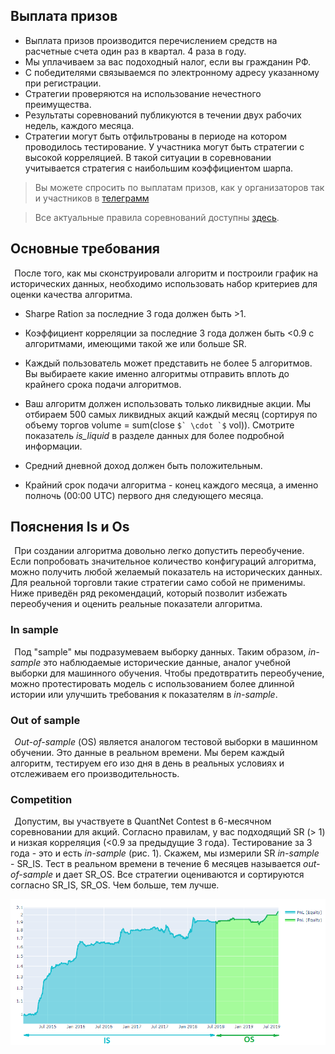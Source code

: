 ## Выплата призов
    
* Выплата призов производится перечислением средств на расчетные счета один раз в квартал. 4 раза в году.
* Мы уплачиваем за вас подоходный налог, если вы гражданин РФ.
* С победителями связываемся по электронному адресу указанному при регистрации.
* Стратегии проверяются на использование нечестного преимущества.
* Результаты соревнований публикуются в течении двух рабочих недель, каждого месяца.
* Стратегии могут быть отфильтрованы в периоде на котором проводилось тестирование. У участника могут быть стратегии с высокой корреляцией. 
В такой ситуации в соревновании учитывается стратегия с наибольшим коэффициентом шарпа.


> Вы можете спросить по выплатам призов, как у организаторов так и участников в [телеграмм](https://t.me/quantnetrussia)

> Все актуальные правила соревнований доступны [здесь](https://quantnet.ai/contest).



## Основные требования

  После того, как мы сконструировали алгоритм и построили график на
исторических данных, необходимо использовать набор критериев для оценки
качества алгоритма.

-   Sharpe Ration за последние 3 года должен быть >1.

-   Коэффициент корреляции за последние 3 года должен быть <0.9 с
    алгоритмами, имеющими такой жe или больше SR.

-   Каждый пользователь может представить не более 5 алгоритмов. Вы
    выбираете какие именно алгоритмы отправить вплоть до крайнего срока
    подачи алгоритмов.

-   Ваш алгоритм должен использовать только ликвидные акции. Мы отбираем
    500 самых ликвидных акций каждый месяц (сортируя по объему торгов
    volume = sum(close ``$` \cdot `$`` vol)). Смотрите показатель *is\_liquid* в
    разделе данных для более подробной информации.

-   Средний дневной доход должен быть положительным.

-   Крайний срок подачи алгоритма - конец каждого месяца, а именно
    полночь (00:00 UTC) первого дня следующего месяца.
    
    
## Пояснения Is и Os
 
   При создании алгоритма довольно легко допустить переобучение. Если
 попробовать значительное количество конфигураций алгоритма, можно
 получить любой желаемый показатель на исторических данных. Для реальной
 торговли такие стратегии само собой не применимы. Ниже приведён ряд
 рекомендаций, который позволит избежать переобучения и оценить реальные
 показатели алгоритма.
 
 ### In sample
 
   Под \"sample\" мы подразумеваем выборку данных. Таким образом,
 *in-sample* это наблюдаемые исторические данные, аналог учебной выборки
 для машинного обучения. Чтобы предотвратить переобучение, можно
 протестировать модель с использованием более длинной истории или
 улучшить требования к показателям в *in-sample*.
 
 ### Out of sample
 
   *Out-of-sample* (ОS) является аналогом тестовой выборки в машинном
 обучении. Это данные в реальном времени. Мы берем каждый алгоритм,
 тестируем его изо дня в день в реальных условиях и отслеживаем его
 производительность.
 
 ### Competition
 
   Допустим, вы участвуете в QuantNet Contest в 6-месячном соревновании
 для акций. Согласно правилам, у вас подходящий SR (> 1) и низкая
 корреляция (<0.9 за предыдущие 3 года). Тестирование за 3 года - это и
 есть *in-sample* (рис. 1). Скажем, мы измерили SR *in-sample* - SR\_IS.
 Тест в реальном времени в течение 6 месяцев называется *out-of-sample* и
 дает SR\_OS. Все стратегии оцениваются и сортируются согласно SR\_IS, SR\_OS. Чем больше, тем лучше.
 
 ![IS OS](home_competition_main_isos.png)
 